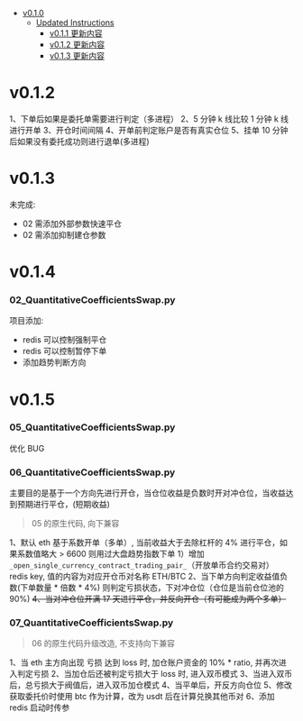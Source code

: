 - [v0.1.0](#v11800)
  - [Updated Instructions](#updated-instructions)
    - [v0.1.1 更新内容](#v011)
    - [v0.1.2 更新内容](#v012)
    - [v0.1.3 更新内容](#v013)


# v0.1.2

1、下单后如果是委托单需要进行判定（多进程）
2、5 分钟 k 线比较 1 分钟 k 线进行开单
3、开仓时间间隔
4、开单前判定账户是否有真实仓位
5、挂单 10 分钟后如果没有委托成功则进行退单(多进程)


# v0.1.3

未完成:
  * 02 需添加外部参数快速平仓
  * 02 需添加抑制建仓参数

# v0.1.4

### 02_QuantitativeCoefficientsSwap.py

项目添加:
  * redis 可以控制强制平仓
  * redis 可以控制暂停下单
  * 添加趋势判断方向

# v0.1.5

### 05_QuantitativeCoefficientsSwap.py

优化 BUG

### 06_QuantitativeCoefficientsSwap.py

主要目的是基于一个方向先进行开仓，当仓位收益是负数时开对冲仓位，当收益达到预期进行平仓，(短期收益)

> 05 的原生代码, 向下兼容

1、默认 eth 基于系数开单（多单）, 当前收益大于去除杠杆的 4% 进行平仓，如果系数值略大 > 6600 则用过大盘趋势指数下单
   1）增加 `_open_single_currency_contract_trading_pair_`（开放单币合约交易对） redis key, 值的内容为对应开仓币对名称 ETH/BTC
2、当下单方向判定收益值负数(下单数量 * 倍数 * 4%) 则判定亏损状态，下对冲仓位（仓位是当前仓位池的 90%)
~~4、当对冲仓位开满 17 天进行平仓，并反向开仓（有可能成为两个多单）~~

### 07_QuantitativeCoefficientsSwap.py

> 06 的原生代码升级改造, 不支持向下兼容

1、当 eth 主方向出现 亏损 达到 loss 时, 加仓账户资金的 10% * ratio, 并再次进入判定亏损
2、当加仓后还被判定亏损大于 loss 时, 进入双币模式
3、当进入双币后，总亏损大于阀值后，进入双币加仓模式
4、当平单后，开反方向仓位
5、修改获取委托价时使用 btc 作为计算，改为 usdt 后在计算兑换其他币对
6、添加 redis 启动时传参